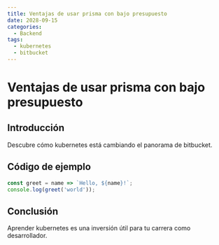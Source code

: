 ```yaml
---
title: Ventajas de usar prisma con bajo presupuesto
date: 2028-09-15
categories:
  - Backend
tags:
  - kubernetes
  - bitbucket
---
```


# Ventajas de usar prisma con bajo presupuesto

## Introducción

Descubre cómo kubernetes está cambiando el panorama de bitbucket.

## Código de ejemplo

```javascript
const greet = name => `Hello, ${name}!`;
console.log(greet('world'));
```

## Conclusión

Aprender kubernetes es una inversión útil para tu carrera como desarrollador.